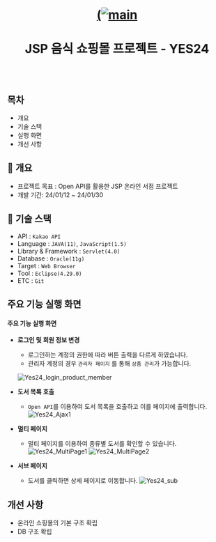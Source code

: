 <h1 align="center">
  
  [(![main](https://github.com/EumYongho/Pudding.jsp/assets/155952960/fdb8fd16-92b0-48e1-8dd6-a6c8a95cf8ab)](https://github.com/EumYongho/Pudding.jsp/issues/1#issue-2334794617)



</h1>
<h1 align="center">JSP 음식 쇼핑몰 프로젝트 - YES24</h1>
<br/><br/>

## 목차

- 개요
- 기술 스택
- 실행 화면
- 개선 사항


## 🚩 개요
  - 프로젝트 목표 : Open API를 활용한 JSP 온라인 서점 프로젝트
  - 개발 기간: 24/01/12 ~ 24/01/30
    
## 🔧 기술 스택
  - API : `Kakao API`
  - Language : `JAVA(11)`, `JavaScript(1.5)`
  - Library & Framework : `Servlet(4.0)`
  - Database : `Oracle(11g)`
  - Target : `Web Browser`
  - Tool : `Eclipse(4.29.0)`
  - ETC : `Git`

## 주요 기능 실행 화면

  #### 주요 기능 실행 화면

  * **로그인 및 회원 정보 변경**
    * 로그인하는 계정의 권한에 따라 버튼 출력을 다르게 하였습니다. 
    * 관리자 계정의 경우 `관리자 페이지` 를 통해 `상품 관리`가 가능합니다.
   
    ![Yes24_login_product_member](https://github.com/JongHoonKim1004/Yes24_JSP/assets/155927559/d22c54a4-f2ed-48b0-8073-ef4d9be48023)

  * **도서 목록 호출**
    * `Open API`를 이용하여 도서 목록을 호출하고 이를 페이지에 출력합니다.
      ![Yes24_Ajax1](https://github.com/JongHoonKim1004/Yes24_JSP/assets/155927559/68e3778a-dd4e-46fa-a1a7-4be83644d006)

  * **멀티 페이지**
    * 멀티 페이지를 이용하여 종류별 도서를 확인할 수 있습니다.
      ![Yes24_MultiPage1](https://github.com/JongHoonKim1004/Yes24_JSP/assets/155927559/6d6ad3c1-c7eb-4709-b7f6-2d36103148f9)
      ![Yes24_MultiPage2](https://github.com/JongHoonKim1004/Yes24_JSP/assets/155927559/20dabab6-70d8-46bd-b4e4-5c783ad6c24f)

  * **서브 페이지**
    * 도서를 클릭하면 상세 페이지로 이동합니다.
       ![Yes24_sub](https://github.com/JongHoonKim1004/Yes24_JSP/assets/155927559/835c467f-d64c-404d-abda-4461dd1ea573)




## 개선 사항
- 온라인 쇼핑몰의 기본 구조 확립
- DB 구조 확립
